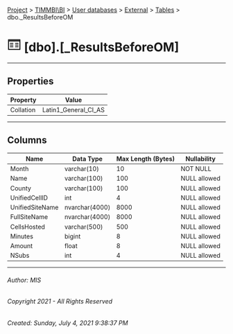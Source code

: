 #### 

[Project](../../../../index.md) > [TIMMBI\\BI](../../../index.md) > [User databases](../../index.md) > [External](../index.md) > [Tables](Tables.md) > dbo._ResultsBeforeOM

# ![Tables](../../../../Images/Table32.png) [dbo].[_ResultsBeforeOM]

---

## <a name="#properties"></a>Properties

| Property | Value |
|---|---|
| Collation | Latin1_General_CI_AS |


---

## <a name="#columns"></a>Columns

| Name | Data Type | Max Length (Bytes) | Nullability |
|---|---|---|---|
| Month | varchar(10) | 10 | NOT NULL |
| Name | varchar(100) | 100 | NULL allowed |
| County | varchar(100) | 100 | NULL allowed |
| UnifiedCellID | int | 4 | NULL allowed |
| UnifiedSiteName | nvarchar(4000) | 8000 | NULL allowed |
| FullSiteName | nvarchar(4000) | 8000 | NULL allowed |
| CellsHosted | varchar(500) | 500 | NULL allowed |
| Minutes | bigint | 8 | NULL allowed |
| Amount | float | 8 | NULL allowed |
| NSubs | int | 4 | NULL allowed |


---

###### Author:  MIS

###### Copyright 2021 - All Rights Reserved

###### Created: Sunday, July 4, 2021 9:38:37 PM

